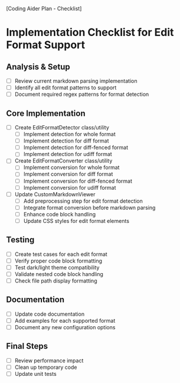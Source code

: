 [Coding Aider Plan - Checklist]
# Implementation Checklist for Edit Format Support

## Analysis & Setup
- [ ] Review current markdown parsing implementation
- [ ] Identify all edit format patterns to support
- [ ] Document required regex patterns for format detection

## Core Implementation
- [ ] Create EditFormatDetector class/utility
  - [ ] Implement detection for whole format
  - [ ] Implement detection for diff format
  - [ ] Implement detection for diff-fenced format
  - [ ] Implement detection for udiff format
- [ ] Create EditFormatConverter class/utility
  - [ ] Implement conversion for whole format
  - [ ] Implement conversion for diff format
  - [ ] Implement conversion for diff-fenced format
  - [ ] Implement conversion for udiff format
- [ ] Update CustomMarkdownViewer
  - [ ] Add preprocessing step for edit format detection
  - [ ] Integrate format conversion before markdown parsing
  - [ ] Enhance code block handling
  - [ ] Update CSS styles for edit format elements

## Testing
- [ ] Create test cases for each edit format
- [ ] Verify proper code block formatting
- [ ] Test dark/light theme compatibility
- [ ] Validate nested code block handling
- [ ] Check file path display formatting

## Documentation
- [ ] Update code documentation
- [ ] Add examples for each supported format
- [ ] Document any new configuration options

## Final Steps
- [ ] Review performance impact
- [ ] Clean up temporary code
- [ ] Update unit tests
